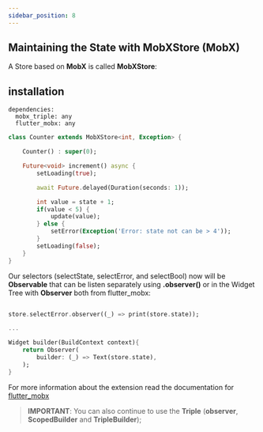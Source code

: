 ```yaml
---
sidebar_position: 8
---
```


## Maintaining the State with MobXStore (MobX)

A Store based on **MobX** is called **MobXStore**:


## installation

```
dependencies:
  mobx_triple: any
  flutter_mobx: any
```


```dart
class Counter extends MobXStore<int, Exception> {

    Counter() : super(0);

    Future<void> increment() async {
        setLoading(true);

        await Future.delayed(Duration(seconds: 1));

        int value = state + 1;
        if(value < 5) {
            update(value);
        } else {
            setError(Exception('Error: state not can be > 4'));
        }
        setLoading(false);
    }
}
```

Our selectors (selectState, selectError, and selectBool) now will be **Observable** that can be listen separately using **.observer()** or in the Widget Tree with **Observer** both from flutter_mobx:

```dart

store.selectError.observer((_) => print(store.state));

...

Widget builder(BuildContext context){
    return Observer(
        builder: (_) => Text(store.state),
    );
}

```

For more information about the extension read the documentation for [flutter_mobx](https://pub.dev/packages/flutter_mobx)

> **IMPORTANT**: You can also continue to use the **Triple** (**observer**, **ScopedBuilder** and **TripleBuilder**);

